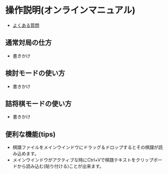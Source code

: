 ﻿# 操作説明(オンラインマニュアル)

- [よくある質問](faq.md)

## 通常対局の仕方

- 書きかけ

## 検討モードの使い方

- 書きかけ

## 詰将棋モードの使い方

- 書きかけ

## 便利な機能(tips)

- 棋譜ファイルをメインウインドウにドラッグ＆ドロップするとその棋譜が読み込めます。
- メインウインドウがアクティブな時にCtrl+Vで棋譜テキストをクリップボードから読み込む(貼り付ける)ことが出来ます。
